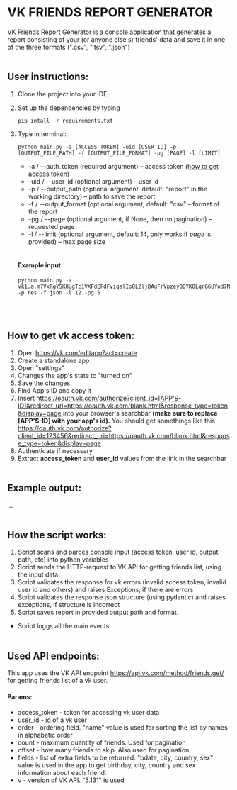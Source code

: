 # VK FRIENDS REPORT GENERATOR
VK Friends Report Generator is a console application that generates a report consisting of your (or anyone else's) friends' data and save it in one of the three formats (".csv", ".tsv", ".json")
<br/><br/>

## User instructions:
1. Clone the project into your IDE
2. Set up the dependencies by typing
   ```console
   pip intall -r requirements.txt
   ```
4. Type in terminal:
   ```console
   python main.py -a [ACCESS_TOKEN] -uid [USER_ID] -p [OUTPUT_FILE_PATH] -f [OUTPUT_FILE_FORMAT] -pg [PAGE] -l [LIMIT]
   ```
   * -a / --auth_token (required argument) – access token [(how to get access token)](#get-access-token)
   * -uid / --user_id (optional argument) – user id
   * -p / --output_path (optional argument, default: "report" in the working directory) – path to save the report
   * -f / --output_format (optional argument, default: "csv" – format of the report
   * -pg / --page (optional argument, if None, then no pagination) – requested page
   * -l / --limit (optional argument, default: 14, only works if _page_ is provided) – max page size
  <br/><br/>
  
   #### Example input
   ```console
   python main.py -a vk1.a.m7VxRgYSK8UgTc1VXFdEFdFviqalIoQL2ljBAuFrVpzeyODYKOLqrG6UYod7NzMnmqYcFzv4RY2rZwiHY5X6WEyJg32v7Xo2QNae8lJgiuOgSAOzuGng8Az77eDfSRJvlQZrddlFFusfJVzCVQotvzV5vpjjRPju1VMWIzGdH8qRr_PxPe9mXP3k672Wwaqtugru2kZb67WTgt9PUD8DqQ -p res -f json -l 12 -pg 5
   ```   
<br/><br/>

## How to get vk access token: <a name='get-access-token'></a>
1. Open https://vk.com/editapp?act=create
2. Create a standalone app
3. Open "settings"
4. Changes the app's state to "turned on"
5. Save the changes
6. Find App's ID and copy it
7. Insert https://oauth.vk.com/authorize?client_id=[APP'S-ID]&redirect_uri=https://oauth.vk.com/blank.html&response_type=token&display=page into your browser's searchbar __(make sure to replace [APP'S-ID] with your app's id).__
   You should get somethings like this https://oauth.vk.com/authorize?client_id=123456&redirect_uri=https://oauth.vk.com/blank.html&response_type=token&display=page
8. Authenticate if necessary
9. Extract __access_token__ and __user_id__ values from the link in the searchbar
<br/><br/>

## Example output:
...
<br/><br/>

## How the script works:
1. Script scans and parces console input (access token, user id, output path, etc) into python variables
2. Script sends the HTTP-request to VK API for getting friends list, using the input data
3. Script validates the response for vk errors (invalid access token, invalid user id and others) and  raises Exceptions, if there are errors
4. Script validates the response json structure (using pydantic) and raises exceptions, if structure is incorrect
5. Script saves report in provided output path and format.
* Script loggs all the main events
<br/><br/>

## Used API endpoints:
This app uses the VK API endpoint https://api.vk.com/method/friends.get/ for getting friends list of a vk user.
#### Params:
 * access_token - token for accessing vk user data
 * user_id - id of a vk user
 * order - ordering field. "name" value is used for sorting the list by names in alphabetic order
 * count - maximum quantity of friends. Used for pagination
 * offset - how many friends to skip. Also used for pagination
 * fields - list of extra fields to be returned. "bdate, city, country, sex" value is used in the app to get birthday, city, country and sex information about each friend.
 * v - version of VK API. "5.131" is used

